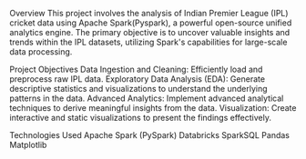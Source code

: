 Overview 
This project involves the analysis of Indian Premier League (IPL) cricket data using Apache Spark(Pyspark), a powerful open-source unified analytics engine. The primary objective is to uncover valuable insights and trends within the IPL datasets, utilizing Spark's capabilities for large-scale data processing.

Project Objectives
Data Ingestion and Cleaning: Efficiently load and preprocess raw IPL data.
Exploratory Data Analysis (EDA): Generate descriptive statistics and visualizations to understand the underlying patterns in the data.
Advanced Analytics: Implement advanced analytical techniques to derive meaningful insights from the data.
Visualization: Create interactive and static visualizations to present the findings effectively.


Technologies Used
Apache Spark (PySpark)
Databricks
SparkSQL
Pandas
Matplotlib

